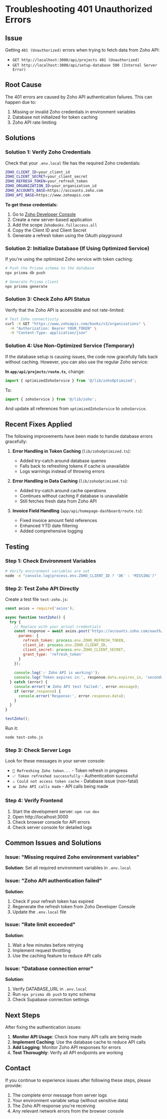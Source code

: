 # Troubleshooting 401 Unauthorized Errors

## Issue
Getting `401 (Unauthorized)` errors when trying to fetch data from Zoho API:
- `GET http://localhost:3000/api/projects 401 (Unauthorized)`
- `GET http://localhost:3000/api/setup-database 500 (Internal Server Error)`

## Root Cause
The 401 errors are caused by Zoho API authentication failures. This can happen due to:
1. Missing or invalid Zoho credentials in environment variables
2. Database not initialized for token caching
3. Zoho API rate limiting

## Solutions

### Solution 1: Verify Zoho Credentials

Check that your `.env.local` file has the required Zoho credentials:

```bash
ZOHO_CLIENT_ID=your_client_id
ZOHO_CLIENT_SECRET=your_client_secret
ZOHO_REFRESH_TOKEN=your_refresh_token
ZOHO_ORGANIZATION_ID=your_organization_id
ZOHO_ACCOUNTS_BASE=https://accounts.zoho.com
ZOHO_API_BASE=https://www.zohoapis.com
```

**To get these credentials:**
1. Go to [Zoho Developer Console](https://accounts.zoho.com/developerconsole)
2. Create a new server-based application
3. Add the scope `ZohoBooks.fullaccess.all`
4. Copy the Client ID and Client Secret
5. Generate a refresh token using the OAuth playground

### Solution 2: Initialize Database (If Using Optimized Service)

If you're using the optimized Zoho service with token caching:

```bash
# Push the Prisma schema to the database
npx prisma db push

# Generate Prisma client
npx prisma generate
```

### Solution 3: Check Zoho API Status

Verify that the Zoho API is accessible and not rate-limited:

```bash
# Test Zoho connectivity
curl -X GET "https://www.zohoapis.com/books/v3/organizations" \
  -H "Authorization: Bearer YOUR_TOKEN" \
  -H "Content-Type: application/json"
```

### Solution 4: Use Non-Optimized Service (Temporary)

If the database setup is causing issues, the code now gracefully falls back without caching. However, you can also use the regular Zoho service:

**In `app/api/projects/route.ts`**, change:
```typescript
import { optimizedZohoService } from '@/lib/zohoOptimized';
```

To:
```typescript
import { zohoService } from '@/lib/zoho';
```

And update all references from `optimizedZohoService` to `zohoService`.

## Recent Fixes Applied

The following improvements have been made to handle database errors gracefully:

1. **Error Handling in Token Caching** (`lib/zohoOptimized.ts`):
   - Added try-catch around database queries
   - Falls back to refreshing tokens if cache is unavailable
   - Logs warnings instead of throwing errors

2. **Error Handling in Data Caching** (`lib/zohoOptimized.ts`):
   - Added try-catch around cache operations
   - Continues without caching if database is unavailable
   - Still fetches fresh data from Zoho API

3. **Invoice Field Handling** (`app/api/homepage-dashboard/route.ts`):
   - Fixed invoice amount field references
   - Enhanced YTD date filtering
   - Added comprehensive logging

## Testing

### Step 1: Check Environment Variables
```bash
# Verify environment variables are set
node -e "console.log(process.env.ZOHO_CLIENT_ID ? 'OK' : 'MISSING')"
```

### Step 2: Test Zoho API Directly
Create a test file `test-zoho.js`:
```javascript
const axios = require('axios');

async function testZoho() {
  try {
    // Replace with your actual credentials
    const response = await axios.post('https://accounts.zoho.com/oauth/v2/token', null, {
      params: {
        refresh_token: process.env.ZOHO_REFRESH_TOKEN,
        client_id: process.env.ZOHO_CLIENT_ID,
        client_secret: process.env.ZOHO_CLIENT_SECRET,
        grant_type: 'refresh_token'
      }
    });
    
    console.log('✅ Zoho API is working!');
    console.log('Token expires in:', response.data.expires_in, 'seconds');
  } catch (error) {
    console.error('❌ Zoho API test failed:', error.message);
    if (error.response) {
      console.error('Response:', error.response.data);
    }
  }
}

testZoho();
```

Run it:
```bash
node test-zoho.js
```

### Step 3: Check Server Logs
Look for these messages in your server console:
- `🔄 Refreshing Zoho token...` - Token refresh in progress
- `✅ Token refreshed successfully` - Authentication successful
- `⚠️ Could not access token cache` - Database issue (non-fatal)
- `📊 Zoho API calls made` - API calls being made

### Step 4: Verify Frontend
1. Start the development server: `npm run dev`
2. Open http://localhost:3000
3. Check browser console for API errors
4. Check server console for detailed logs

## Common Issues and Solutions

### Issue: "Missing required Zoho environment variables"
**Solution**: Set all required environment variables in `.env.local`

### Issue: "Zoho API authentication failed"
**Solution**: 
1. Check if your refresh token has expired
2. Regenerate the refresh token from Zoho Developer Console
3. Update the `.env.local` file

### Issue: "Rate limit exceeded"
**Solution**: 
1. Wait a few minutes before retrying
2. Implement request throttling
3. Use the caching feature to reduce API calls

### Issue: "Database connection error"
**Solution**: 
1. Verify DATABASE_URL in `.env.local`
2. Run `npx prisma db push` to sync schema
3. Check Supabase connection settings

## Next Steps

After fixing the authentication issues:

1. **Monitor API Usage**: Check how many API calls are being made
2. **Implement Caching**: Use the database cache to reduce API calls
3. **Add Logging**: Monitor Zoho API responses for errors
4. **Test Thoroughly**: Verify all API endpoints are working

## Contact

If you continue to experience issues after following these steps, please provide:
1. The complete error message from server logs
2. Your environment variable setup (without sensitive data)
3. The Zoho API response you're receiving
4. Any relevant network errors from the browser console

